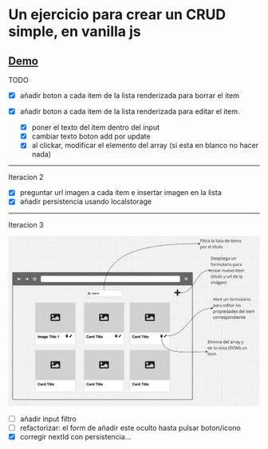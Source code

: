 # Un ejercicio para crear un CRUD simple, en vanilla js

## [Demo](https://jaumevibu.github.io/dreamOn-Crud/)

TODO

- [x] añadir boton a cada item de la lista renderizada para borrar el item

- [x] añadir boton a cada item de la lista renderizada para editar el item.

  - [x] poner el texto del item dentro del input
  - [x] cambiar texto boton add por update
  - [x] al clickar, modificar el elemento del array (si esta en blanco no hacer nada)

---

Iteracion 2

- [x] preguntar url imagen a cada item e insertar imagen en la lista
- [x] añadir persistencia usando localstorage

---

Iteracion 3

![sketch de la aplicación](./img/readme-sketch01.png)

- [ ] añadir input filtro
- [ ] refactorizar: el form de añadir este oculto hasta pulsar boton/icono
- [x] corregir nextId con persistencia...

